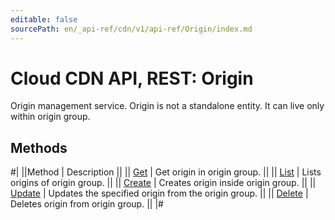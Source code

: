 ```yaml
---
editable: false
sourcePath: en/_api-ref/cdn/v1/api-ref/Origin/index.md
---
```


# Cloud CDN API, REST: Origin

Origin management service.
Origin is not a standalone entity. It can live only within origin group.

## Methods

#|
||Method | Description ||
|| [Get](get.md) | Get origin in origin group. ||
|| [List](list.md) | Lists origins of origin group. ||
|| [Create](create.md) | Creates origin inside origin group. ||
|| [Update](update.md) | Updates the specified origin from the origin group. ||
|| [Delete](delete.md) | Deletes origin from origin group. ||
|#